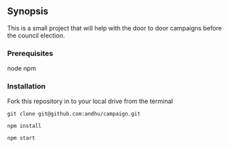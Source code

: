 ## Synopsis

This is a small project that will help with the door to door campaigns before the council election.

### Prerequisites

node
npm


### Installation

Fork this repository in to your local drive from the terminal

```
git clone git@github.com:andhu/campaign.git
```

```
npm install
```

```
npm start
```

